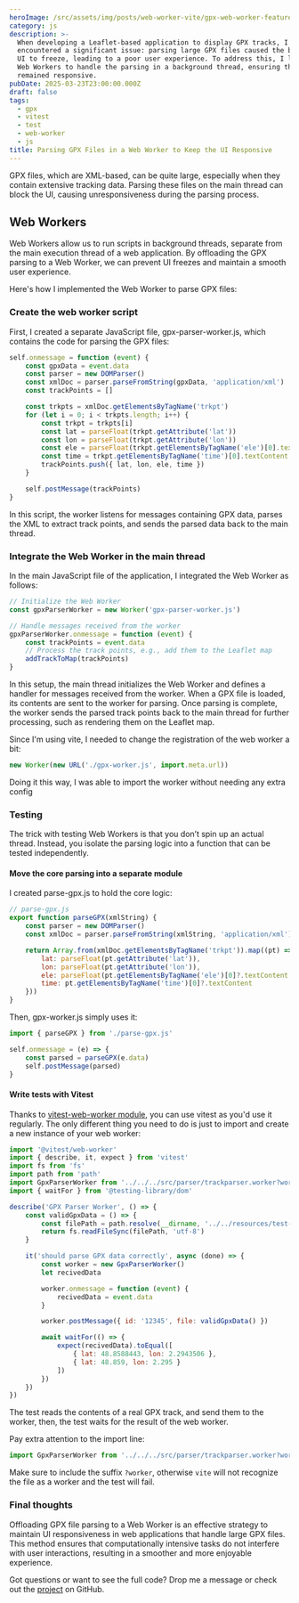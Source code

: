 ```yaml
---
heroImage: /src/assets/img/posts/web-worker-vite/gpx-web-worker-featured-image.webp
category: js
description: >-
  When developing a Leaflet-based application to display GPX tracks, I
  encountered a significant issue: parsing large GPX files caused the browser's
  UI to freeze, leading to a poor user experience. To address this, I leveraged
  Web Workers to handle the parsing in a background thread, ensuring the UI
  remained responsive.
pubDate: 2025-03-23T23:00:00.000Z
draft: false
tags:
  - gpx
  - vitest
  - test
  - web-worker
  - js
title: Parsing GPX Files in a Web Worker to Keep the UI Responsive
---
```


GPX files, which are XML-based, can be quite large, especially when they contain extensive tracking data. Parsing these files on the main thread can block the UI, causing unresponsiveness during the parsing process.

## Web Workers

Web Workers allow us to run scripts in background threads, separate from the main execution thread of a web application. By offloading the GPX parsing to a Web Worker, we can prevent UI freezes and maintain a smooth user experience.

Here's how I implemented the Web Worker to parse GPX files:

### Create the web worker script

First, I created a separate JavaScript file, gpx-parser-worker.js, which contains the code for parsing the GPX files:

```javascript
self.onmessage = function (event) {
	const gpxData = event.data
	const parser = new DOMParser()
	const xmlDoc = parser.parseFromString(gpxData, 'application/xml')
	const trackPoints = []

	const trkpts = xmlDoc.getElementsByTagName('trkpt')
	for (let i = 0; i < trkpts.length; i++) {
		const trkpt = trkpts[i]
		const lat = parseFloat(trkpt.getAttribute('lat'))
		const lon = parseFloat(trkpt.getAttribute('lon'))
		const ele = parseFloat(trkpt.getElementsByTagName('ele')[0].textContent)
		const time = trkpt.getElementsByTagName('time')[0].textContent
		trackPoints.push({ lat, lon, ele, time })
	}

	self.postMessage(trackPoints)
}
```

In this script, the worker listens for messages containing GPX data, parses the XML to extract track points, and sends the parsed data back to the main thread.

### Integrate the Web Worker in the main thread

In the main JavaScript file of the application, I integrated the Web Worker as follows:

```javascript
// Initialize the Web Worker
const gpxParserWorker = new Worker('gpx-parser-worker.js')

// Handle messages received from the worker
gpxParserWorker.onmessage = function (event) {
	const trackPoints = event.data
	// Process the track points, e.g., add them to the Leaflet map
	addTrackToMap(trackPoints)
}
```

In this setup, the main thread initializes the Web Worker and defines a handler for messages received from the worker. When a GPX file is loaded, its contents are sent to the worker for parsing. Once parsing is complete, the worker sends the parsed track points back to the main thread for further processing, such as rendering them on the Leaflet map.

Since I'm using vite, I needed to change the registration of the web worker a bit:

```javascript
new Worker(new URL('./gpx-worker.js', import.meta.url))
```

Doing it this way, I was able to import the worker without needing any extra config

### Testing

The trick with testing Web Workers is that you don’t spin up an actual thread. Instead, you isolate the parsing logic into a function that can be tested independently.

#### Move the core parsing into a separate module

I created parse-gpx.js to hold the core logic:

```javascript
// parse-gpx.js
export function parseGPX(xmlString) {
	const parser = new DOMParser()
	const xmlDoc = parser.parseFromString(xmlString, 'application/xml')

	return Array.from(xmlDoc.getElementsByTagName('trkpt')).map((pt) => ({
		lat: parseFloat(pt.getAttribute('lat')),
		lon: parseFloat(pt.getAttribute('lon')),
		ele: parseFloat(pt.getElementsByTagName('ele')[0]?.textContent || 0),
		time: pt.getElementsByTagName('time')[0]?.textContent
	}))
}
```

Then, gpx-worker.js simply uses it:

```javascript
import { parseGPX } from './parse-gpx.js'

self.onmessage = (e) => {
	const parsed = parseGPX(e.data)
	self.postMessage(parsed)
}
```

#### Write tests with Vitest

Thanks to [vitest-web-worker module](https://www.npmjs.com/package/@vitest/web-worker 'vitest web worker'), you can use vitest as you'd use it regularly. The only different thing you need to do is just to import and create a new instance of your web worker:

```javascript
import '@vitest/web-worker'
import { describe, it, expect } from 'vitest'
import fs from 'fs'
import path from 'path'
import GpxParserWorker from '../../../src/parser/trackparser.worker?worker'
import { waitFor } from '@testing-library/dom'

describe('GPX Parser Worker', () => {
	const validGpxData = () => {
		const filePath = path.resolve(__dirname, '../../resources/test-track.gpx')
		return fs.readFileSync(filePath, 'utf-8')
	}

	it('should parse GPX data correctly', async (done) => {
		const worker = new GpxParserWorker()
		let recivedData

		worker.onmessage = function (event) {
			recivedData = event.data
		}

		worker.postMessage({ id: '12345', file: validGpxData() })

		await waitFor(() => {
			expect(recivedData).toEqual([
				{ lat: 48.8588443, lon: 2.2943506 },
				{ lat: 48.859, lon: 2.295 }
			])
		})
	})
})
```

The test reads the contents of a real GPX track, and send them to the worker, then, the test waits for the result of the web worker.

Pay extra attention to the import line:

```javascript
import GpxParserWorker from '../../../src/parser/trackparser.worker?worker'
```

Make sure to include the suffix `?worker`, otherwise `vite` will not recognize the file as a worker and the test will fail.

### Final thoughts

Offloading GPX file parsing to a Web Worker is an effective strategy to maintain UI responsiveness in web applications that handle large GPX files. This method ensures that computationally intensive tasks do not interfere with user interactions, resulting in a smoother and more enjoyable experience.

Got questions or want to see the full code? Drop me a message or check out the [project](https://github.com/adriangalera/estuve 'estuve') on GitHub.
